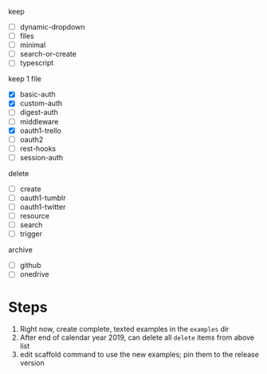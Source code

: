 keep

- [ ] dynamic-dropdown
- [ ] files
- [ ] minimal
- [ ] search-or-create
- [ ] typescript

keep 1 file

- [x] basic-auth
- [x] custom-auth
- [ ] digest-auth
- [ ] middleware
- [x] oauth1-trello
- [ ] oauth2
- [ ] rest-hooks
- [ ] session-auth

delete

- [ ] create
- [ ] oauth1-tumblr
- [ ] oauth1-twitter
- [ ] resource
- [ ] search
- [ ] trigger

archive

- [ ] github
- [ ] onedrive

# Steps

1. Right now, create complete, texted examples in the `examples` dir
2. After end of calendar year 2019, can delete all `delete` items from above list
3. edit scaffold command to use the new examples; pin them to the release version
